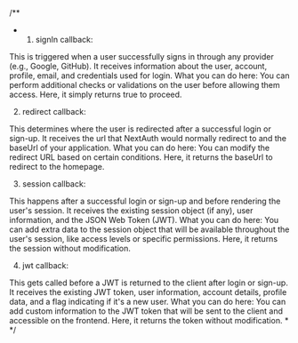 
/**
 * 1. signIn callback:

This is triggered when a user successfully signs in through any provider (e.g., Google, GitHub).
It receives information about the user, account, profile, email, and credentials used for login.
What you can do here: You can perform additional checks or validations on the user before allowing them access. Here, it simply returns true to proceed.


2. redirect callback:

This determines where the user is redirected after a successful login or sign-up.
It receives the url that NextAuth would normally redirect to and the baseUrl of your application.
What you can do here: You can modify the redirect URL based on certain conditions. Here, it returns the baseUrl to redirect to the homepage.


3. session callback:

This happens after a successful login or sign-up and before rendering the user's session.
It receives the existing session object (if any), user information, and the JSON Web Token (JWT).
What you can do here: You can add extra data to the session object that will be available throughout the user's session, like access levels or specific permissions. Here, it returns the session without modification.


4. jwt callback:

This gets called before a JWT is returned to the client after login or sign-up.
It receives the existing JWT token, user information, account details, profile data, and a flag indicating if it's a new user.
What you can do here: You can add custom information to the JWT token that will be sent to the client and accessible on the frontend. Here, it returns the token without modification.
 * 
 */